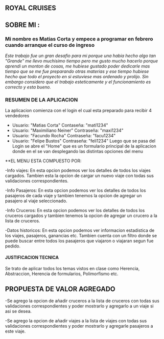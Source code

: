 ## **ROYAL CRUISES**

## SOBRE MI :  

### Mi nombre es **Matias Corta** y empece a programar en febrero cuando arranque el curso de ingreso 
*Este trabajo fue un gran desafio para mi porque una habia hecho algo tan "Grande" me llevo muchisimo tiempo pero me gusto mucho hacerlo porque aprendi un monton de cosas, me hubiese gustado poder dedicarle mas tiempo que se me fue preparando otras materias y ese tiempo hubiese hecho que todo el proyecto en si estuviese mas ordenado y prolijo. Sin embargo considero que el trabajo esteticamente y el funcionamiento es correcto y esta bueno.*

### RESUMEN DE LA APLICACION 
  La aplicacion comienza con el login el cual esta preparado para recibir 4 vendedores
- Usuario: "Matias Corta"    Contaseña: "mati1234"
- Usuario: "Maximiliano Neiner"   Contraseña: "maxi1234"
- Usuario: "Facundo Rocha"    Contraseña: "facu1234"
- Usuario: "Felipe Bustos"  Contraseña: "feli1234"
Luego que se pasa del Login se abre el "Home" que es un formulario principal de la aplicacion donde en el se van desplegando las distintas opciones del menu

**EL MENU ESTA COMPUESTO POR:

-Info viajes: En esta opcion podemos ver los detalles de todos los viajes cargados. Tambien esta la opcion de cargar un nuevo viaje con todas sus validaciones correspondientes.

-Info Pasajeros: En esta opcion podemos ver los detalles de todos los pasajeros de cada viaje y tambien tenemos la opcion de agregar un pasajero al viaje seleccionado.

-Info Cruceros: En esta opcion podemos ver los detalles de todos los cruceros cargados y tambien tenemos la opcion de agregar un crucero a la lista de cruceros.

-Datos historicos: En esta opcion podemos ver informacion estadistica de los viajes, pasajeros, ganancias etc. Tambien cuenta con un filtro donde se puede buscar entre todos los pasajeros que viajaron o viajaran segun fue pedido.

#### JUSTIFICACION TECNICA
Se trato de aplicar todos los temas vistos en clase como Herencia, Abstraccion, Herencia de formularios, Polimorfismo etc.


## PROPUESTA DE VALOR AGREGADO

-Se agrego la opcion de añadir cruceros a la lista de cruceros con todas sus validaciones correspondientes y poder mostrarlo y agregarlo a un viaje si asi se desea.

-Se agrego la opcion de añadir viajes a la lista de viajes con todas sus validaciones correspondientes y poder mostrarlo y agregarle pasajeros a este viaje.
 
